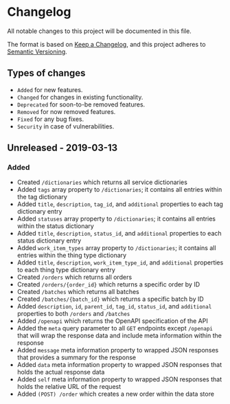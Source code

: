 # Changelog
All notable changes to this project will be documented in this file.

The format is based on [Keep a Changelog](https://keepachangelog.com/en/1.0.0/), and this project adheres to [Semantic Versioning](https://semver.org/spec/v2.0.0.html).

## Types of changes
- `Added` for new features.
- `Changed` for changes in existing functionality.
- `Deprecated` for soon-to-be removed features.
- `Removed` for now removed features.
- `Fixed` for any bug fixes.
- `Security` in case of vulnerabilities.

## Unreleased - 2019-03-13
### Added
- Created `/dictionaries` which returns all service dictionaries
- Added `tags` array property to `/dictionaries`; it contains all entries within the tag dictionary
- Added `title`, `description`, `tag_id`, and `additional` properties to each tag dictionary entry
- Added `statuses` array property to `/dictionaries`; it contains all entries within the status dictionary
- Added `title`, `description`, `status_id`, and `additional` properties to each status dictionary entry
- Added `work_item_types` array property to `/dictionaries`; it contains all entries within the thing type dictionary
- Added `title`, `description`, `work_item_type_id`, and `additional` properties to each thing type dictionary entry
- Created `/orders` which returns all orders
- Created `/orders/{order_id}` which returns a specific order by ID
- Created `/batches` which returns all batches
- Created `/batches/{batch_id}` which returns a specific batch by ID
- Added `description`, `id`, `parent_id`, `tag_id`, `status_id`, and `additional` properties to both `/orders` and `/batches`
- Added `/openapi` which returns the OpenAPI specification of the API
- Added the `meta` query parameter to all `GET` endpoints except `/openapi` that will wrap the response data and include meta information within the response
- Added `message` meta information property to wrapped JSON responses that provides a summary for the response
- Added `data` meta information property to wrapped JSON responses that holds the actual response data
- Added `self` meta information property to wrapped JSON responses that holds the relative URL of the request
- Added `(POST) /order` which creates a new order within the data store